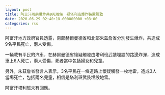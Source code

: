 ```yaml
---
layout: post
title: 阿富汗兩宗爆炸共9死兩傷　疑塔利班爆炸裝置引致
date: 2020-06-29 02:40:18.000000000 +08:00
categories: rss
---
```


阿富汗地方政府官員透露，南部赫爾曼德省和北部朱茲詹省分別發生爆炸，共造成9名平民死亡，兩人受傷。

一輛載有平民的汽車，在赫爾曼德省懷疑觸發由塔利班武裝埋設的路邊炸彈，造成車上6人死亡，兩人受傷，死者當中包括婦女和兒童。

另外，朱茲詹省發言人表示，3名平民在一條道路上懷疑觸發一枚地雷，造成3人當場死亡，包括兩名兒童，相信是塔利班武裝埋設地雷。

阿富汗塔利班未有回應。
